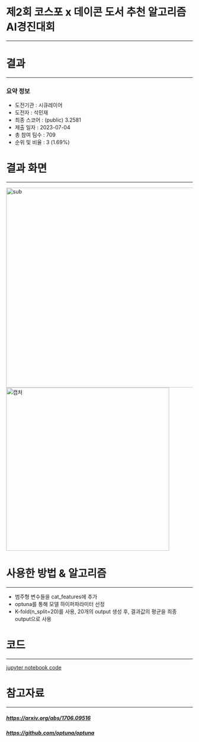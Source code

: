 # 제2회 코스포 x 데이콘 도서 추천 알고리즘 AI경진대회
---
# 결과
---
### 요약 정보
* 도전기관 : 시큐레이어
* 도전자 : 석민재
* 최종 스코어 : (public) 3.2581
* 제출 일자 : 2023-07-04
* 총 참여 팀수 : 709
* 순위 및 비율 : 3 (1.69%)

# 결과 화면
---
<img width="539" alt="sub" src="https://github.com/Jsonseok/SecuLayer/assets/112038669/c72a1614-0006-47a4-9e03-d6eb1495510b">
<img width="440" alt="캡처" src="https://github.com/Jsonseok/SecuLayer/assets/112038669/b9bc5afe-375d-47ed-bd4f-fe2fe65d74c3">

# 사용한 방법 & 알고리즘
---
* 범주형 변수들을 cat_features에 추가
* optuna를 통해 모델 하이퍼파라미터 선정
* K-fold(n_split=20)를 사용, 20개의 output 생성 후, 결과값의 평균을 최종 output으로 사용

# 코드
---
[jupyter notebook code](도서_추천.ipynb)

# 참고자료
---
##### https://arxiv.org/abs/1706.09516
##### https://github.com/optuna/optuna

